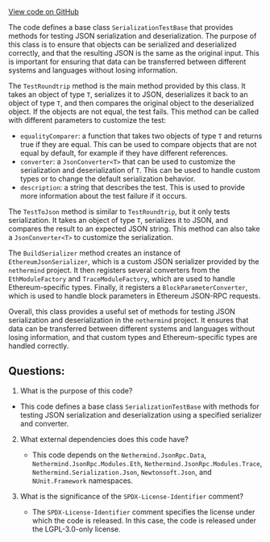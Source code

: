 [View code on GitHub](https://github.com/nethermindeth/nethermind/Nethermind.JsonRpc.Test/Data/SerializationTestBase.cs)

The code defines a base class `SerializationTestBase` that provides methods for testing JSON serialization and deserialization. The purpose of this class is to ensure that objects can be serialized and deserialized correctly, and that the resulting JSON is the same as the original input. This is important for ensuring that data can be transferred between different systems and languages without losing information.

The `TestRoundtrip` method is the main method provided by this class. It takes an object of type `T`, serializes it to JSON, deserializes it back to an object of type `T`, and then compares the original object to the deserialized object. If the objects are not equal, the test fails. This method can be called with different parameters to customize the test:

- `equalityComparer`: a function that takes two objects of type `T` and returns true if they are equal. This can be used to compare objects that are not equal by default, for example if they have different references.
- `converter`: a `JsonConverter<T>` that can be used to customize the serialization and deserialization of `T`. This can be used to handle custom types or to change the default serialization behavior.
- `description`: a string that describes the test. This is used to provide more information about the test failure if it occurs.

The `TestToJson` method is similar to `TestRoundtrip`, but it only tests serialization. It takes an object of type `T`, serializes it to JSON, and compares the result to an expected JSON string. This method can also take a `JsonConverter<T>` to customize the serialization.

The `BuildSerializer` method creates an instance of `EthereumJsonSerializer`, which is a custom JSON serializer provided by the `nethermind` project. It then registers several converters from the `EthModuleFactory` and `TraceModuleFactory`, which are used to handle Ethereum-specific types. Finally, it registers a `BlockParameterConverter`, which is used to handle block parameters in Ethereum JSON-RPC requests.

Overall, this class provides a useful set of methods for testing JSON serialization and deserialization in the `nethermind` project. It ensures that data can be transferred between different systems and languages without losing information, and that custom types and Ethereum-specific types are handled correctly.
## Questions: 
 1. What is the purpose of this code?
   - This code defines a base class `SerializationTestBase` with methods for testing JSON serialization and deserialization using a specified serializer and converter.

2. What external dependencies does this code have?
   - This code depends on the `Nethermind.JsonRpc.Data`, `Nethermind.JsonRpc.Modules.Eth`, `Nethermind.JsonRpc.Modules.Trace`, `Nethermind.Serialization.Json`, `Newtonsoft.Json`, and `NUnit.Framework` namespaces.

3. What is the significance of the `SPDX-License-Identifier` comment?
   - The `SPDX-License-Identifier` comment specifies the license under which the code is released. In this case, the code is released under the LGPL-3.0-only license.